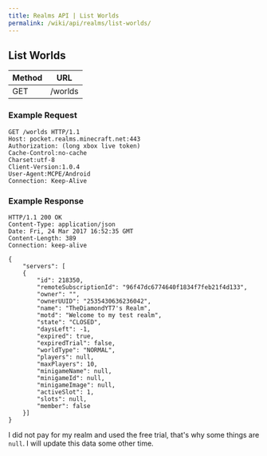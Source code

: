 ```yaml
---
title: Realms API | List Worlds
permalink: /wiki/api/realms/list-worlds/
---
```

## List Worlds

|Method|URL|
|------|---|
|GET|/worlds|
  
### Example Request

```
GET /worlds HTTP/1.1
Host: pocket.realms.minecraft.net:443
Authorization: (long xbox live token)
Cache-Control:no-cache
Charset:utf-8
Client-Version:1.0.4
User-Agent:MCPE/Android
Connection: Keep-Alive
```

### Example Response

```
HTTP/1.1 200 OK
Content-Type: application/json
Date: Fri, 24 Mar 2017 16:52:35 GMT
Content-Length: 389
Connection: keep-alive

{
    "servers": [
    {
        "id": 218350,
        "remoteSubscriptionId": "96f47dc6774640f1834f7feb21f4d133",
        "owner": "",
        "ownerUUID": "2535430636236042",
        "name": "TheDiamondYT7's Realm",
        "motd": "Welcome to my test realm",
        "state": "CLOSED",
        "daysLeft": -1,
        "expired": true,
        "expiredTrial": false,
        "worldType": "NORMAL",
        "players": null,
        "maxPlayers": 10,
        "minigameName": null,
        "minigameId": null,
        "minigameImage": null,
        "activeSlot": 1,
        "slots": null,
        "member": false
    }]
}
```

I did not pay for my realm and used the free trial, that's why some things are `null`. I will update this data some other time.
